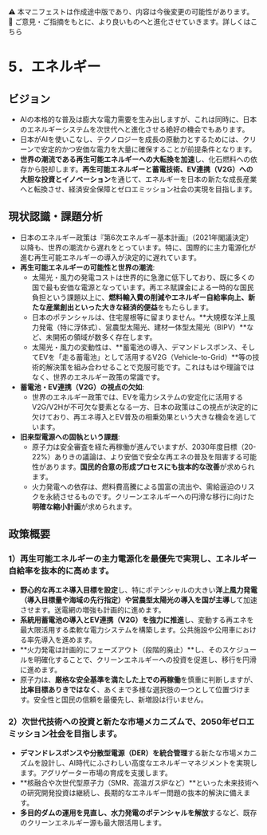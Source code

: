⚠️ 本マニフェストは作成途中版であり、内容は今後変更の可能性があります。  
💬 ご意見・ご指摘をもとに、より良いものへと進化させていきます。詳しくはこちら

# 5．エネルギー

## ビジョン

*   AIの本格的な普及は膨大な電力需要を生み出しますが、これは同時に、日本のエネルギーシステムを次世代へと進化させる絶好の機会でもあります。
*   日本がAIを使いこなし、テクノロジーを成長の原動力とするためには、クリーンで安定的かつ安価な電力を大量に確保することが前提条件となります。
*   **世界の潮流である再生可能エネルギーへの大転換を加速**し、化石燃料への依存から脱却します。**再生可能エネルギーと蓄電技術、EV連携（V2G）への大胆な投資とイノベーション**を通じて、エネルギーを日本の新たな成長産業へと転換させ、経済安全保障とゼロエミッション社会の実現を目指します。

## 現状認識・課題分析

*   日本のエネルギー政策は『第6次エネルギー基本計画』（2021年閣議決定）以降も、世界の潮流から遅れをとっています。特に、国際的に主力電源化が進む再生可能エネルギーの導入が決定的に遅れています。
*   **再生可能エネルギーの可能性と世界の潮流**:
    *   太陽光・風力の発電コストは世界的に急激に低下しており、既に多くの国で最も安価な電源となっています。再エネ賦課金による一時的な国民負担という課題以上に、**燃料輸入費の削減やエネルギー自給率向上、新たな産業創出といった大きな経済的便益**をもたらします。
    *   日本のポテンシャルは、住宅屋根等に留まりません。**大規模な洋上風力発電（特に浮体式）、営農型太陽光、建材一体型太陽光（BIPV）**など、未開拓の領域が数多く存在します。
    *   太陽光・風力の変動性は、**蓄電池の導入、デマンドレスポンス、そしてEVを「走る蓄電池」として活用するV2G（Vehicle-to-Grid）**等の技術的解決策を組み合わせることで克服可能です。これはもはや理論ではなく、世界のエネルギー政策の常識です。
*   **蓄電池・EV連携（V2G）の視点の欠如**:
    *   世界のエネルギー政策では、EVを電力システムの安定化に活用するV2G/V2Hが不可欠な要素となる一方、日本の政策はこの視点が決定的に欠けており、再エネ導入とEV普及の相乗効果という大きな機会を逃しています。
*   **旧来型電源への固執という課題**:
    *   原子力は安全審査を経た再稼働が進んでいますが、2030年度目標（20-22%）ありきの議論は、より安価で安全な再エネの普及を阻害する可能性があります。**国民的合意の形成プロセスにも抜本的な改善**が求められます。
    *   火力発電への依存は、燃料費高騰による国富の流出や、需給逼迫のリスクを永続させるものです。クリーンエネルギーへの円滑な移行に向けた**明確な縮小計画**が求められます。

## 政策概要

### 1）再生可能エネルギーの主力電源化を最優先で実現し、エネルギー自給率を抜本的に高めます。
*   **野心的な再エネ導入目標を設定**し、特にポテンシャルの大きい**洋上風力発電（導入目標量や海域の先行指定）や営農型太陽光の導入を国が主導**して加速させます。送電網の増強も計画的に進めます。
*   **系統用蓄電池の導入とEV連携（V2G）を強力に推進**し、変動する再エネを最大限活用する柔軟な電力システムを構築します。公共施設や公用車における率先導入を進めます。
*   **火力発電は計画的にフェーズアウト（段階的廃止）**し、そのスケジュールを明確化することで、クリーンエネルギーへの投資を促進し、移行を円滑に進めます。
*   原子力は、**厳格な安全基準を満たした上での再稼働**を慎重に判断しますが、**比率目標ありきではなく**、あくまで多様な選択肢の一つとして位置づけます。安全性と国民の信頼を最優先し、新増設は行いません。

### 2）次世代技術への投資と新たな市場メカニズムで、2050年ゼロエミッション社会を目指します。
*   **デマンドレスポンスや分散型電源（DER）を統合管理**する新たな市場メカニズムを設計し、AI時代にふさわしい高度なエネルギーマネジメントを実現します。アグリゲーター市場の育成を支援します。
*   **核融合や次世代型原子力（SMR、高温ガス炉など）**といった未来技術への研究開発投資は継続し、長期的なエネルギー問題の抜本的解決に備えます。
*   **多目的ダムの運用を見直し、水力発電のポテンシャルを解放**するなど、既存のクリーンエネルギー源も最大限活用します。